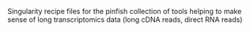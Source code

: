 Singularity recipe files for the pinfish collection of tools helping to make sense of long transcriptomics data (long cDNA reads, direct RNA reads)
